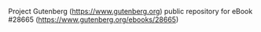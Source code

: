 Project Gutenberg (https://www.gutenberg.org) public repository for eBook #28665 (https://www.gutenberg.org/ebooks/28665)
